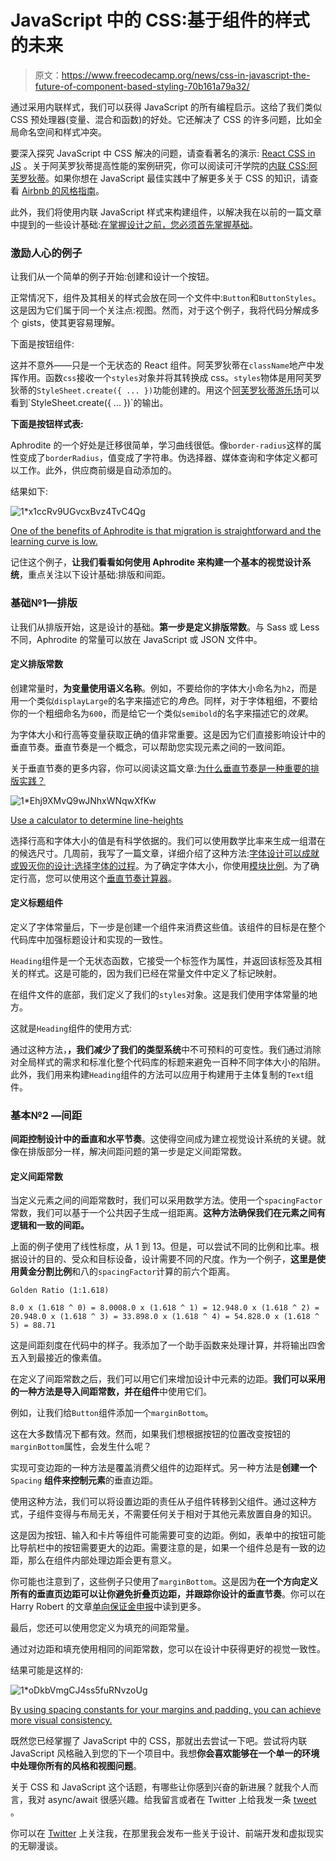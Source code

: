 # JavaScript 中的 CSS:基于组件的样式的未来

> 原文：<https://www.freecodecamp.org/news/css-in-javascript-the-future-of-component-based-styling-70b161a79a32/>

通过采用内联样式，我们可以获得 JavaScript 的所有编程启示。这给了我们类似 CSS 预处理器(变量、混合和函数)的好处。它还解决了 CSS 的许多问题，比如全局命名空间和样式冲突。

要深入探究 JavaScript 中 CSS 解决的问题，请查看著名的演示: [React CSS in JS](https://speakerdeck.com/vjeux/react-css-in-js) 。关于阿芙罗狄蒂提高性能的案例研究，你可以阅读可汗学院的[内联 CSS:阿芙罗狄蒂](http://engineering.khanacademy.org/posts/aphrodite-inline-css.htm)。如果你想在 JavaScript 最佳实践中了解更多关于 CSS 的知识，请查看 [Airbnb 的风格指南](https://github.com/airbnb/javascript/tree/master/css-in-javascript)。

此外，我们将使用内联 JavaScript 样式来构建组件，以解决我在以前的一篇文章中提到的一些设计基础:[在掌握设计之前，您必须首先掌握基础](https://medium.freecodecamp.com/before-you-can-master-design-you-must-first-master-the-fundamentals-1981a2af1fda)。

### 激励人心的例子

让我们从一个简单的例子开始:创建和设计一个按钮。

正常情况下，组件及其相关的样式会放在同一个文件中:`Button`和`ButtonStyles`。这是因为它们属于同一个关注点:视图。然而，对于这个例子，我将代码分解成多个 gists，使其更容易理解。

下面是按钮组件:

这并不意外——只是一个无状态的 React 组件。阿芙罗狄蒂在`className`地产中发挥作用。函数`css`接收一个`styles`对象并将其转换成 css。`styles`物体是用阿芙罗狄蒂的`StyleSheet.create({ ... })`功能创建的。用这个[阿芙罗狄蒂游乐场](https://output.jsbin.com/qoseye?)可以看到`StyleSheet.create({ ... })`的输出。

**下面是按钮样式表:**

Aphrodite 的一个好处是迁移很简单，学习曲线很低。像`border-radius`这样的属性变成了`borderRadius`，值变成了字符串。伪选择器、媒体查询和字体定义都可以工作。此外，供应商前缀是自动添加的。

结果如下:

![1*x1ccRv9UGvcxBvz4TvC4Qg](img/a8f8d5edc20d2853261cd5f47aefe435.png)

[One of the benefits of Aphrodite is that migration is straightforward and the learning curve is low.](https://twitter.com/JonathanZWhite)

记住这个例子，**让我们看看如何使用 Aphrodite 来构建一个基本的视觉设计系统**，重点关注以下设计基础:排版和间距。

### 基础№1—排版

让我们从排版开始，这是设计的基础。**第一步是定义排版常数**。与 Sass 或 Less 不同，Aphrodite 的常量可以放在 JavaScript 或 JSON 文件中。

#### 定义排版常数

创建常量时，**为变量使用语义名称**。例如，不要给你的字体大小命名为`h2`，而是用一个类似`displayLarge`的名字来描述它的*角色*。同样，对于字体粗细，不要给你的一个粗细命名为`600`，而是给它一个类似`semibold`的名字来描述它的*效果*。

为字体大小和行高等变量获取正确的值非常重要。这是因为它们直接影响设计中的垂直节奏。垂直节奏是一个概念，可以帮助您实现元素之间的一致间距。

关于垂直节奏的更多内容，你可以阅读这篇文章:[为什么垂直节奏是一种重要的排版实践？](https://zellwk.com/blog/why-vertical-rhythms/)

![1*Ehj9XMvQ9wJNhxWNqwXfKw](img/9ca6d01ea30049504e216dbd6cd0e74b.png)

[Use a calculator to determine line-heights](https://drewish.com/tools/vertical-rhythm/)

选择行高和字体大小的值是有科学依据的。我们可以使用数学比率来生成一组潜在的候选尺寸。几周前，我写了一篇文章，详细介绍了这种方法:[字体设计可以成就或毁灭你的设计:选择字体的过程](https://medium.freecodecamp.com/typography-can-make-your-design-or-break-it-7be710aadcfe)。为了确定字体大小，你使用[模块比例](http://www.modularscale.com/)。为了确定行高，您可以使用这个[垂直节奏计算器](https://drewish.com/tools/vertical-rhythm/)。

#### 定义标题组件

定义了字体常量后，下一步是创建一个组件来消费这些值。该组件的目标是在整个代码库中加强标题设计和实现的一致性。

`Heading`组件是一个无状态函数，它接受一个标签作为属性，并返回该标签及其相关的样式。这是可能的，因为我们已经在常量文件中定义了标记映射。

在组件文件的底部，我们定义了我们的`styles`对象。这是我们使用字体常量的地方。

这就是`Heading`组件的使用方式:

通过这种方法，**，我们减少了我们的类型系统**中不可预料的可变性。我们通过消除对全局样式的需求和标准化整个代码库的标题来避免一百种不同字体大小的陷阱。此外，我们用来构建`Heading`组件的方法可以应用于构建用于主体复制的`Text`组件。

### 基本№2 —间距

**间距控制设计中的垂直和水平节奏**。这使得空间成为建立视觉设计系统的关键。就像在排版部分一样，解决间距问题的第一步是定义间距常数。

#### 定义间距常数

当定义元素之间的间距常数时，我们可以采用数学方法。使用一个`spacingFactor`常数，我们可以基于一个公共因子生成一组距离。**这种方法确保我们在元素之间有逻辑和一致的间距。**

上面的例子使用了线性标度，从 1 到 13。但是，可以尝试不同的比例和比率。根据设计的目的、受众和目标设备，设计需要不同的尺度。作为一个例子，**这里是使用黄金分割比例**和八的`spacingFactor`计算的前六个距离。

```
Golden Ratio (1:1.618)
```

```
8.0 x (1.618 ^ 0) = 8.0008.0 x (1.618 ^ 1) = 12.948.0 x (1.618 ^ 2) = 20.948.0 x (1.618 ^ 3) = 33.898.0 x (1.618 ^ 4) = 54.828.0 x (1.618 ^ 5) = 88.71
```

这是间距刻度在代码中的样子。我添加了一个助手函数来处理计算，并将输出四舍五入到最接近的像素值。

在定义了间距常数之后，我们可以用它们来增加设计中元素的边距。**我们可以采用的一种方法是导入间距常数，并在组件**中使用它们。

例如，让我们给`Button`组件添加一个`marginBottom`。

这在大多数情况下都有效。然而，如果我们想根据按钮的位置改变按钮的`marginBottom`属性，会发生什么呢？

实现可变边距的一种方法是覆盖消费父组件的边距样式。另一种方法是**创建一个** `Spacing` **组件来控制元素**的垂直边距。

使用这种方法，我们可以将设置边距的责任从子组件转移到父组件。通过这种方式，子组件变得与布局无关，不需要任何关于相对于其他元素放置自身的知识。

这是因为按钮、输入和卡片等组件可能需要可变的边距。例如，表单中的按钮可能比导航栏中的按钮需要更大的边距。需要注意的是，如果一个组件总是有一致的边距，那么在组件内部处理边距会更有意义。

你可能也注意到了，这些例子只使用了`marginBottom`。这是因为**在一个方向定义所有的垂直页边距可以让你避免折叠页边距，并跟踪你设计的垂直节奏**。你可以在 Harry Robert 的文章[单向保证金申报](https://csswizardry.com/2012/06/single-direction-margin-declarations/)中读到更多。

最后，您还可以使用您定义为填充的间距常量。

通过对边距和填充使用相同的间距常数，您可以在设计中获得更好的视觉一致性。

结果可能是这样的:

![1*oDkbVmgCJ4ss5fuRNvzoUg](img/e78e35e5e7306d8b789b1c607bd95a68.png)

[By using spacing constants for your margins and padding, you can achieve more visual consistency.](https://twitter.com/JonathanZWhite)

既然您已经掌握了 JavaScript 中的 CSS，那就出去尝试一下吧。尝试将内联 JavaScript 风格融入到您的下一个项目中。我想**你会喜欢能够在一个单一的环境中处理你所有的风格和视图问题**。

关于 CSS 和 JavaScript 这个话题，有哪些让你感到兴奋的新进展？就我个人而言，我对 async/await 很感兴趣。给我留言或者在 Twitter 上给我发一条 [tweet](https://twitter.com/jonathanzwhite) 。

你可以在 [Twitter](https://twitter.com/JonathanZWhite) 上关注我，在那里我会发布一些关于设计、前端开发和虚拟现实的无聊漫谈。
